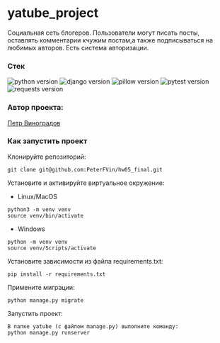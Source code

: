 # yatube_project

Социальная сеть блогеров. Пользователи могут писать посты, оставлять комментарии кчужим постам,а также подписываться на любимых авторов. Есть система авторизации.

### **Стек**
![python version](https://img.shields.io/badge/Python-3.10.5-blue)
![django version](https://img.shields.io/badge/Django-2.2.16-blue)
![pillow version](https://img.shields.io/badge/Pillow-8.3.1-blue)
![pytest version](https://img.shields.io/badge/pytest-5.3.5-blue)
![requests version](https://img.shields.io/badge/requests-2.22.0-blue)

### Автор проекта:

[Петр Виноградов](https://github.com/PeterFVin)

### Как запустить проект

Клонируйте репозиторий:
```
git clone git@github.com:PeterFVin/hw05_final.git
```

Установите и активируйте виртуальное окружение:
- Linux/MacOS
```
python3 -m venv venv
source venv/bin/activate
```
- Windows
```
python -m venv venv
source venv/Scripts/activate
```
Установите зависимости из файла requirements.txt:
```
pip install -r requirements.txt
```
Примените миграции:
```
python manage.py migrate
```
Запустить проект:
```
В папке yatube (с файлом manage.py) выполните команду:
python manage.py runserver
```
